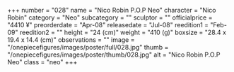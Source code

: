 +++
number = "028"
name = "Nico Robin P.O.P Neo"
character = "Nico Robin"
category = "Neo"
subcategory = ""
sculptor = ""
officialprice = "4410 ¥"
preorderdate = "Apr-08"
releasedate = "Jul-08"
reedition1 = "Feb-09"
reedition2 = ""
height = "24 (cm)"
weight = "410 (g)"
boxsize = "28.4 x 19.4 x 14.4 (cm)"
observations = ""
image = "/onepiecefigures/images/poster/full/028.jpg"
thumb = "/onepiecefigures/images/poster/thumb/028.jpg"
alt = "Nico Robin P.O.P Neo"
class = "neo"
+++
